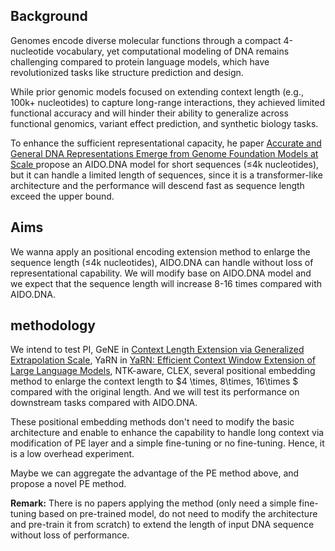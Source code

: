 ## Background

Genomes encode diverse molecular functions through a compact 4-nucleotide vocabulary, yet computational modeling of DNA remains challenging compared to protein language models, which have revolutionized tasks like structure prediction and design. 

While prior genomic models focused on extending context length (e.g., 100k+ nucleotides) to capture long-range interactions, they achieved limited functional accuracy and will hinder their ability to generalize across functional genomics, variant effect prediction, and synthetic biology tasks.

To enhance the sufficient representational capacity, he paper [Accurate and General DNA Representations Emerge from Genome Foundation Models at Scale ](https://www.biorxiv.org/content/biorxiv/early/2024/12/05/2024.12.01.625444.full.pdf) propose an AIDO.DNA model for short sequences (≤4k nucleotides), but it can handle a limited length of sequences, since it is a transformer-like architecture and the performance will descend fast as sequence length exceed the upper bound.

## Aims

We wanna apply an positional encoding extension method to enlarge the sequence length (≤4k nucleotides), AIDO.DNA can handle without loss of representational capability. We will modify base on AIDO.DNA model and we expect that the sequence length will increase 8-16 times compared with AIDO.DNA. 

## methodology

We intend to test PI,  GeNE in  [Context Length Extension via Generalized Extrapolation Scale](https://aclanthology.org/2024.findings-acl.249.pdf), YaRN in [YaRN: Efficient Context Window Extension of Large Language Models](https://arxiv.org/pdf/2309.00071), NTK-aware,  CLEX, several positional embedding method to enlarge the context length to $4 \times, 8\times, 16\times $ compared with the original length. And we will test its performance on downstream tasks compared with AIDO.DNA.

These positional embedding methods don't need to modify the basic architecture and enable to enhance the capability to handle long context via modification of PE layer and a simple fine-tuning or no fine-tuning. Hence, it is a low overhead experiment.

Maybe we can aggregate the advantage of the PE method above, and propose a novel PE method. 

**Remark:** There is no papers applying the method (only need a simple fine-tuning based on pre-trained model, do not need to modify the architecture and pre-train it from scratch) to extend the length of input DNA sequence without loss of performance.
